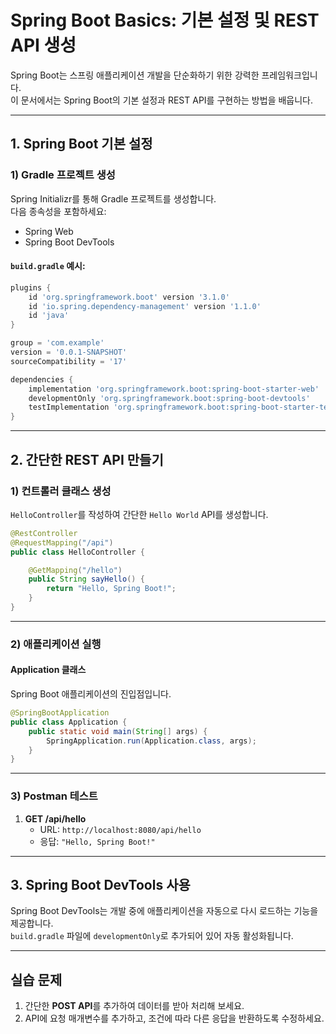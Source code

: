 # Spring Boot Basics: 기본 설정 및 REST API 생성

Spring Boot는 스프링 애플리케이션 개발을 단순화하기 위한 강력한 프레임워크입니다.  
이 문서에서는 Spring Boot의 기본 설정과 REST API를 구현하는 방법을 배웁니다.

---

## 1. Spring Boot 기본 설정

### 1) **Gradle 프로젝트 생성**

Spring Initializr를 통해 Gradle 프로젝트를 생성합니다.  
다음 종속성을 포함하세요:
- Spring Web
- Spring Boot DevTools

#### `build.gradle` 예시:
```groovy
plugins {
    id 'org.springframework.boot' version '3.1.0'
    id 'io.spring.dependency-management' version '1.1.0'
    id 'java'
}

group = 'com.example'
version = '0.0.1-SNAPSHOT'
sourceCompatibility = '17'

dependencies {
    implementation 'org.springframework.boot:spring-boot-starter-web'
    developmentOnly 'org.springframework.boot:spring-boot-devtools'
    testImplementation 'org.springframework.boot:spring-boot-starter-test'
}
```

---

## 2. 간단한 REST API 만들기

### 1) **컨트롤러 클래스 생성**

`HelloController`를 작성하여 간단한 `Hello World` API를 생성합니다.

```java
@RestController
@RequestMapping("/api")
public class HelloController {

    @GetMapping("/hello")
    public String sayHello() {
        return "Hello, Spring Boot!";
    }
}
```

---

### 2) **애플리케이션 실행**

#### **Application 클래스**
Spring Boot 애플리케이션의 진입점입니다.

```java
@SpringBootApplication
public class Application {
    public static void main(String[] args) {
        SpringApplication.run(Application.class, args);
    }
}
```

---

### 3) **Postman 테스트**

1. **GET /api/hello**
   - URL: `http://localhost:8080/api/hello`
   - 응답: `"Hello, Spring Boot!"`

---

## 3. Spring Boot DevTools 사용

Spring Boot DevTools는 개발 중에 애플리케이션을 자동으로 다시 로드하는 기능을 제공합니다.  
`build.gradle` 파일에 `developmentOnly`로 추가되어 있어 자동 활성화됩니다.

---

## 실습 문제

1. 간단한 **POST API**를 추가하여 데이터를 받아 처리해 보세요.  
2. API에 요청 매개변수를 추가하고, 조건에 따라 다른 응답을 반환하도록 수정하세요.
